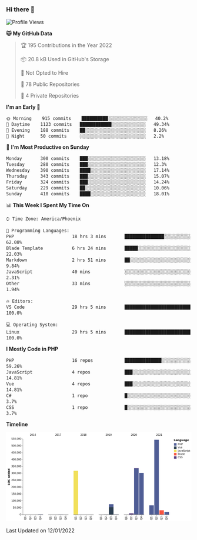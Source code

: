 ### Hi there 👋

<!--START_SECTION:waka-->
![Profile Views](http://img.shields.io/badge/Profile%20Views-0-blue)

**🐱 My GitHub Data** 

> 🏆 195 Contributions in the Year 2022
 > 
> 📦 20.8 kB Used in GitHub's Storage 
 > 
> 🚫 Not Opted to Hire
 > 
> 📜 78 Public Repositories 
 > 
> 🔑 4 Private Repositories  
 > 
**I'm an Early 🐤** 

```text
🌞 Morning    915 commits    ██████████░░░░░░░░░░░░░░░   40.2% 
🌆 Daytime    1123 commits   ████████████░░░░░░░░░░░░░   49.34% 
🌃 Evening    188 commits    ██░░░░░░░░░░░░░░░░░░░░░░░   8.26% 
🌙 Night      50 commits     ░░░░░░░░░░░░░░░░░░░░░░░░░   2.2%

```
📅 **I'm Most Productive on Sunday** 

```text
Monday       300 commits    ███░░░░░░░░░░░░░░░░░░░░░░   13.18% 
Tuesday      280 commits    ███░░░░░░░░░░░░░░░░░░░░░░   12.3% 
Wednesday    390 commits    ████░░░░░░░░░░░░░░░░░░░░░   17.14% 
Thursday     343 commits    ███░░░░░░░░░░░░░░░░░░░░░░   15.07% 
Friday       324 commits    ███░░░░░░░░░░░░░░░░░░░░░░   14.24% 
Saturday     229 commits    ██░░░░░░░░░░░░░░░░░░░░░░░   10.06% 
Sunday       410 commits    ████░░░░░░░░░░░░░░░░░░░░░   18.01%

```


📊 **This Week I Spent My Time On** 

```text
⌚︎ Time Zone: America/Phoenix

💬 Programming Languages: 
PHP                      18 hrs 3 mins       ███████████████░░░░░░░░░░   62.08% 
Blade Template           6 hrs 24 mins       █████░░░░░░░░░░░░░░░░░░░░   22.03% 
Markdown                 2 hrs 51 mins       ██░░░░░░░░░░░░░░░░░░░░░░░   9.84% 
JavaScript               40 mins             ░░░░░░░░░░░░░░░░░░░░░░░░░   2.31% 
Other                    33 mins             ░░░░░░░░░░░░░░░░░░░░░░░░░   1.94%

🔥 Editors: 
VS Code                  29 hrs 5 mins       █████████████████████████   100.0%

💻 Operating System: 
Linux                    29 hrs 5 mins       █████████████████████████   100.0%

```

**I Mostly Code in PHP** 

```text
PHP                      16 repos            ██████████████░░░░░░░░░░░   59.26% 
JavaScript               4 repos             ███░░░░░░░░░░░░░░░░░░░░░░   14.81% 
Vue                      4 repos             ███░░░░░░░░░░░░░░░░░░░░░░   14.81% 
C#                       1 repo              █░░░░░░░░░░░░░░░░░░░░░░░░   3.7% 
CSS                      1 repo              █░░░░░░░░░░░░░░░░░░░░░░░░   3.7%

```


**Timeline**

![Chart not found](https://raw.githubusercontent.com/mikebronner/mikebronner/master/charts/bar_graph.png) 


 Last Updated on 12/01/2022
<!--END_SECTION:waka-->

<!--
**mikebronner/mikebronner** is a ✨ _special_ ✨ repository because its `README.md` (this file) appears on your GitHub profile.

Here are some ideas to get you started:

- 🔭 I’m currently working on ...
- 🌱 I’m currently learning ...
- 👯 I’m looking to collaborate on ...
- 🤔 I’m looking for help with ...
- 💬 Ask me about ...
- 📫 How to reach me: ...
- 😄 Pronouns: ...
- ⚡ Fun fact: ...
-->
